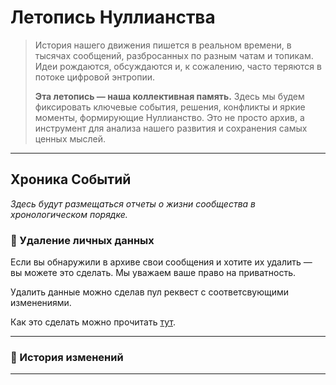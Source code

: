 # Летопись Нуллианства

> История нашего движения пишется в реальном времени, в тысячах сообщений, разбросанных по разным чатам и топикам. Идеи рождаются, обсуждаются и, к сожалению, часто теряются в потоке цифровой энтропии.
>
> **Эта летопись — наша коллективная память.** Здесь мы будем фиксировать ключевые события, решения, конфликты и яркие моменты, формирующие Нуллианство. Это не просто архив, а инструмент для анализа нашего развития и сохранения самых ценных мыслей.

---

## Хроника Событий

*Здесь будут размещаться отчеты о жизни сообщества в хронологическом порядке.*

### 🧹 Удаление личных данных

Если вы обнаружили в архиве свои сообщения и хотите их удалить — вы можете это сделать. Мы уважаем ваше право на приватность.

Удалить данные можно сделав пул реквест с соответсвующими изменениями.

Как это сделать можно прочитать [тут](../contribute/how-to-contribute.md).

---

### 📜 История изменений


---

